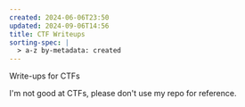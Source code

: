 ```yaml
---
created: 2024-06-06T23:50
updated: 2024-09-06T14:56
title: CTF Writeups
sorting-spec: |
  > a-z by-metadata: created
---
```


Write-ups for CTFs

I'm not good at CTFs, please don't use my repo for reference.
